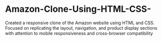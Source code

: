 # Amazon-Clone-Using-HTML-CSS-
Created a responsive clone of the Amazon website using HTML and CSS. Focused on replicating the layout, navigation, and product display sections with attention to mobile responsiveness and cross-browser compatibility
